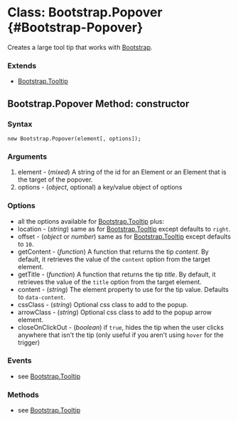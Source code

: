 Class: Bootstrap.Popover {#Bootstrap-Popover}
=============================

Creates a large tool tip that works with [Bootstrap](http://twitter.github.com/bootstrap/#navigation).

### Extends

- [Bootstrap.Tooltip][]

Bootstrap.Popover Method: constructor
-----------------------------

### Syntax

	new Bootstrap.Popover(element[, options]);

### Arguments

1. element - (*mixed*) A string of the id for an Element or an Element that is the target of the popover.
2. options - (*object*, optional) a key/value object of options

### Options

* all the options available for [Bootstrap.Tooltip][] plus:
* location - (*string*) same as for [Bootstrap.Tooltip][] except defaults to `right`.
* offset - (*object* or *number*) same as for [Bootstrap.Tooltip][] except defaults to `10`.
* getContent - (*function*) A function that returns the tip *content*. By default, it retrieves the value of the `content` option from the target element.
* getTitle - (*function*) A function that returns the tip *title*. By default, it retrieves the value of the `title` option from the target element.
* content - (*string*) The element property to use for the tip value. Defaults to `data-content`.
* cssClass - (*string*) Optional css class to add to the popup.
* arrowClass - (*string*) Optional css class to add to the popup arrow element.
* closeOnClickOut - (*boolean*) if `true`, hides the tip when the user clicks anywhere that isn't the tip (only useful if you aren't using `hover` for the trigger)

### Events

* see [Bootstrap.Tooltip][]

### Methods

* see [Bootstrap.Tooltip][]

[Bootstrap.Tooltip]: Bootstrap.Tooltip.md